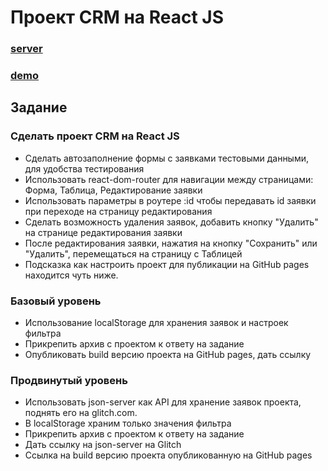 # Проект CRM на React JS

### [server](https://chiseled-aback-check.glitch.me/)

### [demo](https://anmeshkov.github.io/react-crm-build/)

## Задание

### Сделать проект CRM на React JS

- Сделать автозаполнение формы с заявками тестовыми данными, для удобства тестирования
- Использовать react-dom-router для навигации между страницами: Форма, Таблица, Редактирование заявки
- Использовать параметры в роутере :id чтобы передавать id заявки при переходе на страницу редактирования 
- Сделать возможность удаления заявок, добавить кнопку "Удалить" на странице редактирования заявки
- После редактирования заявки, нажатия на кнопку "Сохранить" или "Удалить", перемещаться на страницу с Таблицей
- Подсказка как настроить проект для публикации на GitHub pages находится чуть ниже.

### Базовый уровень

- Использование localStorage для хранения заявок и настроек фильтра 
- Прикрепить архив с проектом к ответу на задание
- Опубликовать build версию проекта на GitHub pages, дать ссылку

### Продвинутый уровень

- Использовать json-server как API для хранение заявок проекта, поднять его на glitch.com.
- В localStorage храним только значения фильтра
- Прикрепить архив с проектом к ответу на задание
- Дать ссылку на json-server на Glitch
- Ссылка на build версию проекта опубликованную на GitHub pages